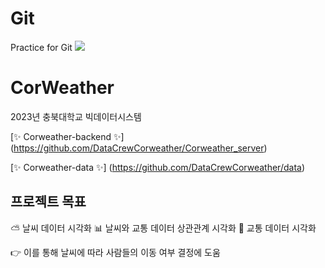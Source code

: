 # Git
Practice for Git
<img src="https://img.shields.io/badge/#339933?style=flat&logo=nodedotjs&logoColor=white"/>
# CorWeather
2023년 충북대학교 빅데이터시스템 


[✨ Corweather-backend ✨] (https://github.com/DataCrewCorweather/Corweather_server)


[✨ Corweather-data ✨] (https://github.com/DataCrewCorweather/data)

## 프로젝트 목표
⛅ 날씨 데이터 시각화
📊 날씨와 교통 데이터 상관관계 시각화
🚕 교통 데이터 시각화

👉 이를 통해 날씨에 따라 사람들의 이동 여부 결정에 도움

